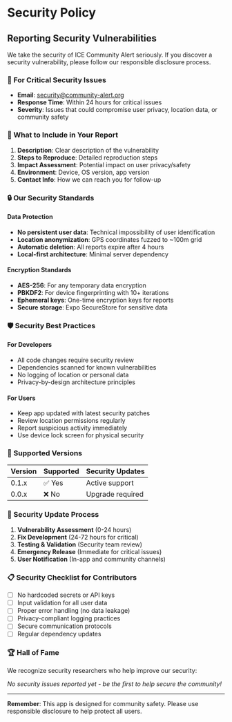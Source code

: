 # Security Policy

## Reporting Security Vulnerabilities

We take the security of ICE Community Alert seriously. If you discover a security vulnerability, please follow our responsible disclosure process.

### 🚨 For Critical Security Issues

- **Email**: <security@community-alert.org>
- **Response Time**: Within 24 hours for critical issues
- **Severity**: Issues that could compromise user privacy, location data, or community safety

### 📧 What to Include in Your Report

1. **Description**: Clear description of the vulnerability
2. **Steps to Reproduce**: Detailed reproduction steps
3. **Impact Assessment**: Potential impact on user privacy/safety
4. **Environment**: Device, OS version, app version
5. **Contact Info**: How we can reach you for follow-up

### 🔒 Our Security Standards

#### Data Protection

- **No persistent user data**: Technical impossibility of user identification
- **Location anonymization**: GPS coordinates fuzzed to ~100m grid
- **Automatic deletion**: All reports expire after 4 hours
- **Local-first architecture**: Minimal server dependency

#### Encryption Standards

- **AES-256**: For any temporary data encryption
- **PBKDF2**: For device fingerprinting with 10+ iterations
- **Ephemeral keys**: One-time encryption keys for reports
- **Secure storage**: Expo SecureStore for sensitive data

### 🛡️ Security Best Practices

#### For Developers

- All code changes require security review
- Dependencies scanned for known vulnerabilities
- No logging of location or personal data
- Privacy-by-design architecture principles

#### For Users

- Keep app updated with latest security patches
- Review location permissions regularly
- Report suspicious activity immediately
- Use device lock screen for physical security

### 📱 Supported Versions

| Version | Supported | Security Updates |
|---------|-----------|------------------|
| 0.1.x   | ✅ Yes    | Active support   |
| 0.0.x   | ❌ No     | Upgrade required |

### 🔄 Security Update Process

1. **Vulnerability Assessment** (0-24 hours)
2. **Fix Development** (24-72 hours for critical)
3. **Testing & Validation** (Security team review)
4. **Emergency Release** (Immediate for critical issues)
5. **User Notification** (In-app and community channels)

### 📋 Security Checklist for Contributors

- [ ] No hardcoded secrets or API keys
- [ ] Input validation for all user data
- [ ] Proper error handling (no data leakage)
- [ ] Privacy-compliant logging practices
- [ ] Secure communication protocols
- [ ] Regular dependency updates

### 🏆 Hall of Fame

We recognize security researchers who help improve our security:

*No security issues reported yet - be the first to help secure the community!*

---

**Remember**: This app is designed for community safety. Please use responsible disclosure to help protect all users.
